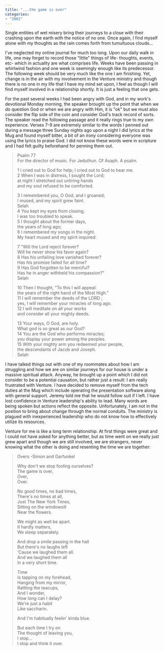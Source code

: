 ```yaml
---
title: "...the game is over"
categories:
- "2002"
---
```


Single entities of wet misery bring their journeys to a close with their crashing upon the earth with the notice of no one. Once again, I find myself alone with my thoughts as the rain comes forth from tumultuous clouds...

I've neglected my online journal for much too long. Upon our daily walk in life, one may forget to record those "little" things of life- thoughts, events, etc- which in actuality are what comprises life. Weeks have been passing in whirlwind fashion and one week is seemingly enough like its predecessor. The following week should be very much like the one I am finishing. Yet, change is in the air with my involvement in the Venture ministry and though there is no one in my life that I have my mind set upon, I feel as though I will find myself involved in a relationship shortly. It is just a feeling that one gets.

For the past several weeks I had been angry with God, and in my work's devotional Monday morning, the speaker brought up the point that when we do question God or when we are angry with Him, it is "ok" but we must also consider the flip side of the coin and consider God's track record of sorts. The speaker read the following passage and it really rings true to my own experience. Verses 7-9 are extremely similar to the words I penned out during a message three Sunday nights ago upon a night I did lyrics at the Mug and found myself bitter, a bit of an irony considering everyone was using the lyrics to praise God. I did not know these words were in scripture and I had felt guilty beforehand for penning them out.

> Psalm 77    
> For the director of music. For Jeduthun. Of Asaph. A psalm.    
>     
> 1 I cried out to God for help;
> I cried out to God to hear me.    
> 2 When I was in distress, I sought the Lord;    
> at night I stretched out untiring hands    
> and my soul refused to be comforted.    
>     
> 3 I remembered you, O God, and I groaned;    
> I mused, and my spirit grew faint.    
> Selah    
> 4 You kept my eyes from closing;    
> I was too troubled to speak.    
> 5 I thought about the former days,    
> the years of long ago;    
> 6 I remembered my songs in the night.    
> My heart mused and my spirit inquired:    
>     
> 7 "Will the Lord reject forever?    
> Will he never show his favor again?    
> 8 Has his unfailing love vanished forever?    
> Has his promise failed for all time?    
> 9 Has God forgotten to be merciful?    
> Has he in anger withheld his compassion?"    
> Selah    
>     
> 10 Then I thought, "To this I will appeal:    
> the years of the right hand of the Most High."    
> 11 I will remember the deeds of the LORD ;    
> yes, I will remember your miracles of long ago.    
> 12 I will meditate on all your works    
> and consider all your mighty deeds.    
>     
> 13 Your ways, O God, are holy.    
> What god is so great as our God?    
> 14 You are the God who performs miracles;    
> you display your power among the peoples.    
> 15 With your mighty arm you redeemed your people,    
> the descendants of Jacob and Joseph.    
> Selah    

I have talked things out with one of my roommates about how I am struggling and how we are on similar journeys for our house is under a massive spiritual attack. Anyway, he brought up a point which I did not consider to be a potential causation, but rather just a result: I am really frustrated with Venture. I have decided to remove myself from the tech duties at the Mug which include operating the presentation software along with general support. Jeremy told me that he would follow suit if I left. I have lost confidence in Venture leadership's ability to lead. Many words are being spoken but actions reflect the opposite. Unfortunately, I am not in the position to bring about change through the normal conduits. The ministry is plagued with inexperienced leadership who do not know how to effectively utilize its resources.

Venture for me is like a long term relationship. At first things were great and I could not have asked for anything better, but as time went on we really just grew apart and though we are still involved, we are strangers, never knowing what the other is doing and resenting the time we are together:

> Overs -Simon and Garfunkel    
>     
> Why don't we stop fooling ourselves?    
> The game is over,    
> Over,    
> Over.    
>     
> No good times, no bad times,    
> There's no times at all,    
> Just The New York Times,    
> Sitting on the windowsill    
> Near the flowers.    
>         
> We might as well be apart.    
> It hardly matters,    
> We sleep separately.    
>     
> And drop a smile passing in the hall    
> But there's no laughs left    
> ‘Cause we laughed them all.    
> And we laughed them all    
> In a very short time.    
>     
> Time    
> Is tapping on my forehead,    
> Hanging from my mirror,    
> Rattling the teacups,    
> And I wonder,    
> How long can I delay?    
> We're just a habit    
> Like saccharin.    
>         
> And I'm habitually feelin' kinda blue.    
>     
> But each time I try on    
> The thought of leaving you,    
> I stop...    
> I stop and think it over.    